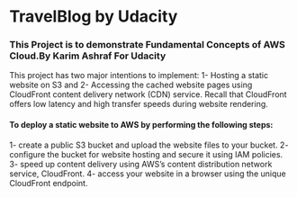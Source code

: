 # TravelBlog by Udacity
### This Project is to demonstrate Fundamental Concepts of AWS Cloud.By Karim Ashraf For Udacity

This project has two major intentions to implement:
1- Hosting a static website on S3 and
2- Accessing the cached website pages using CloudFront content delivery network (CDN) service. Recall that CloudFront offers low latency and high transfer    speeds during website rendering.
#### To deploy a static website to AWS by performing the following steps:
1- create a public S3 bucket and upload the website files to your bucket.
2- configure the bucket for website hosting and secure it using IAM policies.
3- speed up content delivery using AWS’s content distribution network service, CloudFront.
4- access your website in a browser using the unique CloudFront endpoint.
